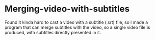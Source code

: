 # Merging-video-with-subtitles
Found it kinda hard to cast a video with a subtitle (.srt) file, so I made a program that can merge subtitles with the video, so a single video file is produced, with subtitles directly presented in it.  
